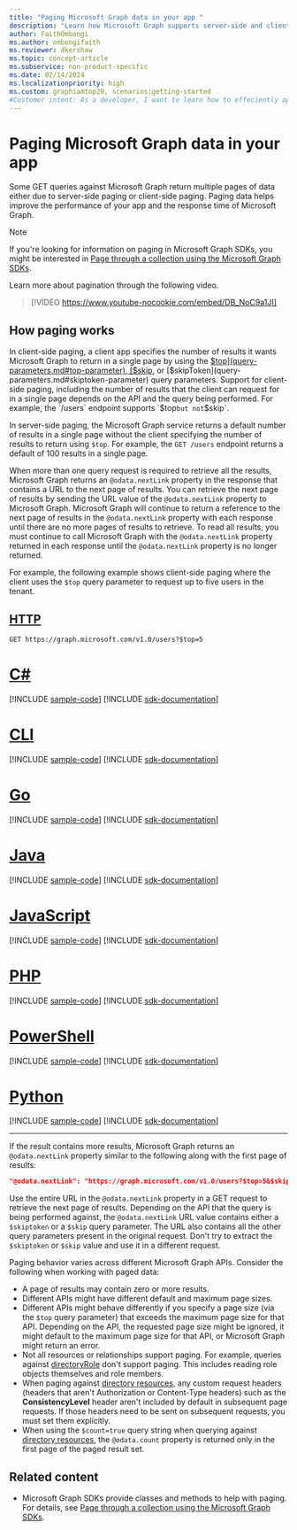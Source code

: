 ```yaml
---
title: "Paging Microsoft Graph data in your app "
description: "Learn how Microsoft Graph supports server-side and client-side paging to limit the number of results it returns."
author: FaithOmbongi
ms.author: ombongifaith
ms.reviewer: dkershaw
ms.topic: concept-article
ms.subservice: non-product-specific
ms.date: 02/14/2024
ms.localizationpriority: high
ms.custom: graphiamtop20, scenarios:getting-started
#Customer intent: As a developer, I want to learn how to effeciently apply both server-side and client-side paging to my Microsoft Graph queries.
---
```


# Paging Microsoft Graph data in your app

Some GET queries against Microsoft Graph return multiple pages of data either due to server-side paging or client-side paging. Paging data helps improve the performance of your app and the response time of Microsoft Graph.

> [!NOTE]
> If you're looking for information on paging in Microsoft Graph SDKs, you might be interested in [Page through a collection using the Microsoft Graph SDKs](/graph/sdks/paging).

Learn more about pagination through the following video.

> [!VIDEO https://www.youtube-nocookie.com/embed/DB_NoC9a1JI]

## How paging works

In client-side paging, a client app specifies the number of results it wants Microsoft Graph to return in a single page by using the [$top](query-parameters.md#top-parameter), [$skip](query-parameters.md#skip-parameter), or [$skipToken](query-parameters.md#skiptoken-parameter) query parameters. Support for client-side paging, including the number of results that the client can request for in a single page depends on the API and the query being performed. For example, the `/users` endpoint supports `$top` but not `$skip`.

In server-side paging, the Microsoft Graph service returns a default number of results in a single page without the client specifying the number of results to return using `$top`. For example, the `GET /users` endpoint returns a default of 100 results in a single page.

When more than one query request is required to retrieve all the results, Microsoft Graph returns an `@odata.nextLink` property in the response that contains a URL to the next page of results. You can retrieve the next page of results by sending the URL value of the `@odata.nextLink` property to Microsoft Graph. Microsoft Graph will continue to return a reference to the next page of results in the `@odata.nextLink` property with each response until there are no more pages of results to retrieve. To read all results, you must continue to call Microsoft Graph with the `@odata.nextLink` property returned in each response until the `@odata.nextLink` property is no longer returned.

For example, the following example shows client-side paging where the client uses the `$top` query parameter to request up to five users in the tenant.

## [HTTP](#tab/http)
<!-- {
  "blockType": "request",
  "name": "paging-top"
}-->
```msgraph-interactive
GET https://graph.microsoft.com/v1.0/users?$top=5
```

# [C#](#tab/csharp)
[!INCLUDE [sample-code](../includes/snippets/csharp/v1/paging-top-csharp-snippets.md)]
[!INCLUDE [sdk-documentation](../includes/snippets/snippets-sdk-documentation-link.md)]

# [CLI](#tab/cli)
[!INCLUDE [sample-code](../includes/snippets/cli/v1/paging-top-cli-snippets.md)]
[!INCLUDE [sdk-documentation](../includes/snippets/snippets-sdk-documentation-link.md)]

# [Go](#tab/go)
[!INCLUDE [sample-code](../includes/snippets/go/v1/paging-top-go-snippets.md)]
[!INCLUDE [sdk-documentation](../includes/snippets/snippets-sdk-documentation-link.md)]

# [Java](#tab/java)
[!INCLUDE [sample-code](../includes/snippets/java/v1/paging-top-java-snippets.md)]
[!INCLUDE [sdk-documentation](../includes/snippets/snippets-sdk-documentation-link.md)]

# [JavaScript](#tab/javascript)
[!INCLUDE [sample-code](../includes/snippets/javascript/v1/paging-top-javascript-snippets.md)]
[!INCLUDE [sdk-documentation](../includes/snippets/snippets-sdk-documentation-link.md)]

# [PHP](#tab/php)
[!INCLUDE [sample-code](../includes/snippets/php/v1/paging-top-php-snippets.md)]
[!INCLUDE [sdk-documentation](../includes/snippets/snippets-sdk-documentation-link.md)]

# [PowerShell](#tab/powershell)
[!INCLUDE [sample-code](../includes/snippets/powershell/v1/paging-top-powershell-snippets.md)]
[!INCLUDE [sdk-documentation](../includes/snippets/snippets-sdk-documentation-link.md)]

# [Python](#tab/python)
[!INCLUDE [sample-code](../includes/snippets/python/v1/paging-top-python-snippets.md)]
[!INCLUDE [sdk-documentation](../includes/snippets/snippets-sdk-documentation-link.md)]

---

If the result contains more results, Microsoft Graph returns an `@odata.nextLink` property similar to the following along with the first page of results:

```json
"@odata.nextLink": "https://graph.microsoft.com/v1.0/users?$top=5&$skiptoken=RFNwdAIAAQAAAD8...AAAAAAAA"
```

Use the entire URL in the `@odata.nextLink` property in a GET request to retrieve the next page of results. Depending on the API that the query is being performed against, the `@odata.nextLink` URL value contains either a `$skiptoken` or a `$skip` query parameter. The URL also contains all the other query parameters present in the original request. Don't try to extract the `$skiptoken` or `$skip` value and use it in a different request.

Paging behavior varies across different Microsoft Graph APIs. Consider the following when working with paged data:

- A page of results may contain zero or more results.
- Different APIs might have different default and maximum page sizes.
- Different APIs might behave differently if you specify a page size (via the `$top` query parameter) that exceeds the maximum page size for that API. Depending on the API, the requested page size might be ignored, it might default to the maximum page size for that API, or Microsoft Graph might return an error.
- Not all resources or relationships support paging. For example, queries against [directoryRole](/graph/api/resources/directoryrole) don't support paging. This includes reading role objects themselves and role members.
- When paging against [directory resources](/graph/api/resources/directoryObject), any custom request headers (headers that aren't Authorization or Content-Type headers) such as the **ConsistencyLevel** header aren't included by default in subsequent page requests. If those headers need to be sent on subsequent requests, you must set them explicitly.
- When using the `$count=true` query string when querying against [directory resources](/graph/api/resources/directoryObject), the `@odata.count` property is returned only in the first page of the paged result set.

## Related content

- Microsoft Graph SDKs provide classes and methods to help with paging. For details, see [Page through a collection using the Microsoft Graph SDKs](sdks/paging.md).
